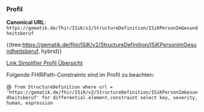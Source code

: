 ### Profil

**Canonical URL**: ```https://gematik.de/fhir/ISiK/v2/StructureDefinition/ISiKPersonImGesundheitsberuf```

{{tree:https://gematik.de/fhir/ISiK/v2/StructureDefinition/ISiKPersonImGesundheitsberuf, hybrid}}

[Link Simplifier Profil Übersicht](https://gematik.de/fhir/ISiK/v2/StructureDefinition/ISiKPersonImGesundheitsberuf)

Folgende FHIRPath-Constraints sind im Profil zu beachten:

@``` from StructureDefinition where url = 'https://gematik.de/fhir/ISiK/v2/StructureDefinition/ISiKPersonImGesundheitsberuf' for differential.element.constraint select key, severity, human, expression```